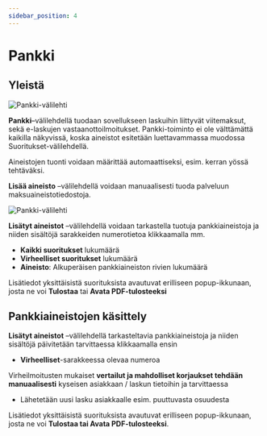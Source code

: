```yaml
---
sidebar_position: 4
---
```


# Pankki

## Yleistä

![Pankki-välilehti](/img/ohjeet/pankki1.png)

**Pankki**–välilehdellä tuodaan sovellukseen laskuihin liittyvät viitemaksut, sekä e-laskujen vastaanottoilmoitukset. Pankki-toiminto ei ole välttämättä kaikilla näkyvissä, koska aineistot esitetään luettavammassa muodossa Suoritukset-välilehdellä.

Aineistojen tuonti voidaan määrittää automaattiseksi, esim. kerran yössä tehtäväksi.

**Lisää aineisto** –välilehdellä voidaan manuaalisesti tuoda palveluun maksuaineistotiedostoja.

![Pankki-välilehti](/img/ohjeet/pankki2.png)

**Lisätyt aineistot** –välilehdellä voidaan tarkastella tuotuja pankkiaineistoja ja niiden sisältöjä sarakkeiden numerotietoa klikkaamalla mm.
- **Kaikki suoritukset** lukumäärä
- **Virheelliset suoritukset** lukumäärä
- **Aineisto**: Alkuperäisen pankkiaineiston rivien lukumäärä

Lisätiedot yksittäisistä suorituksista avautuvat erilliseen popup-ikkunaan, josta ne voi **Tulostaa** tai **Avata PDF-tulosteeksi**

## Pankkiaineistojen käsittely

**Lisätyt aineistot** –välilehdellä tarkasteltavia pankkiaineistoja ja niiden sisältöjä päivitetään tarvittaessa klikkaamalla ensin

- **Virheelliset**-sarakkeessa olevaa numeroa

Virheilmoitusten mukaiset **vertailut ja mahdolliset korjaukset tehdään manuaalisesti** kyseisen asiakkaan / laskun tietoihin ja tarvittaessa
- Lähetetään uusi lasku asiakkaalle esim. puuttuvasta osuudesta

Lisätiedot yksittäisistä suorituksista avautuvat erilliseen popup-ikkunaan, josta ne voi **Tulostaa tai Avata PDF-tulosteeksi**.